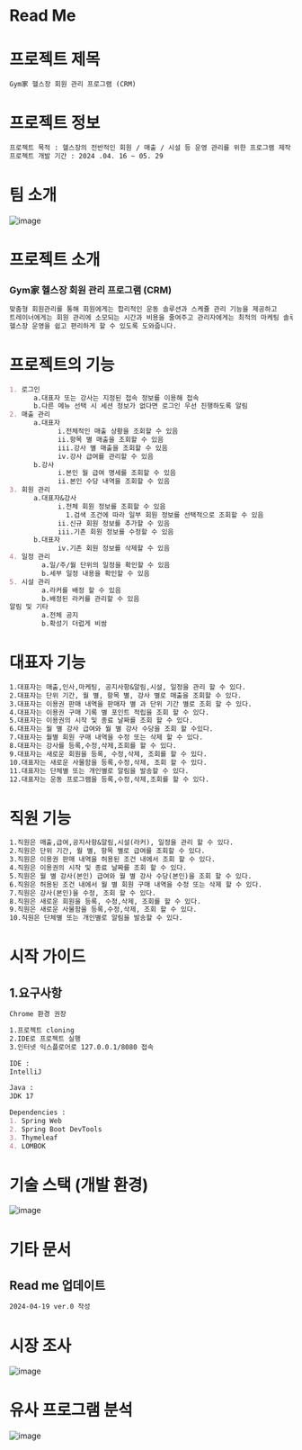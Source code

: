 # Read Me
# 프로젝트 제목
```markdown
Gym家 헬스장 회원 관리 프로그램 (CRM)
```

# 프로젝트 정보
```markdown
프로젝트 목적 : 헬스장의 전반적인 회원 / 매출 / 시설 등 운영 관리를 위한 프로그램 제작
프로젝트 개발 기간 : 2024 .04. 16 ~ 05. 29
```

# 팀 소개
![image](https://github.com/WillingToGoHome/GymGa/assets/157683550/9efac424-2413-457b-a4ca-74b88e8bb35b)


# 프로젝트 소개
### Gym家 헬스장 회원 관리 프로그램 (CRM)
```markdown
맞춤형 회원관리를 통해 회원에게는 합리적인 운동 솔루션과 스케쥴 관리 기능을 제공하고
트레이너에게는 회원 관리에 소모되는 시간과 비용을 줄여주고 관리자에게는 최적의 마케팅 솔루션 추천하여
헬스장 운영을 쉽고 편리하게 할 수 있도록 도와줍니다.
```
# 프로젝트의 기능
```markdown
1. 로그인
      a.대표자 또는 강사는 지정된 접속 정보를 이용해 접속
      b.다른 메뉴 선택 시 세션 정보가 없다면 로그인 우선 진행하도록 알림
2. 매출 관리
      a.대표자
            i.전체적인 매출 상황을 조회할 수 있음
            ii.항목 별 매출을 조회할 수 있음
            iii.강사 별 매출을 조회할 수 있음
            iv.강사 급여를 관리할 수 있음
      b.강사
            i.본인 월 급여 명세를 조회할 수 있음
            ii.본인 수당 내역을 조회할 수 있음
3. 회원 관리
      a.대표자&강사
            i.전체 회원 정보를 조회할 수 있음
              1.검색 조건에 따라 일부 회원 정보를 선택적으로 조회할 수 있음
            ii.신규 회원 정보를 추가할 수 있음
            iii.기존 회원 정보를 수정할 수 있음
      b.대표자
            iv.기존 회원 정보를 삭제할 수 있음
4. 일정 관리
        a.일/주/월 단위의 일정을 확인할 수 있음
        b.세부 일정 내용을 확인할 수 있음
5. 시설 관리
        a.라커를 배정 할 수 있음
        b.배정된 라커를 관리할 수 있음
알림 및 기타
        a.전체 공지
        b.확성기 더럽게 비쌈
```

# 대표자 기능
```markdown
1.대표자는 매출,인사,마케팅, 공지사항&알림,시설, 일정을 관리 할 수 있다.
2.대표자는 단위 기간, 월 별, 항목 별, 강사 별로 매출을 조회할 수 있다.
3.대표자는 이용권 판매 내역을 판매자 별 과 단위 기간 별로 조회 할 수 있다.
4.대표자는 이용권 구매 기록 별 포인트 적립을 조회 할 수 있다.
5.대표자는 이용권의 시작 및 종료 날짜를 조회 할 수 있다.
6.대표자는 월 별 강사 급여와 월 별 강사 수당을 조회 할 수있다.
7.대표자는 월별 회원 구매 내역을 수정 또는 삭제 할 수 있다.
8.대표자는 강사를 등록,수정,삭제,조회를 할 수 있다.
9.대표자는 새로운 회원을 등록, 수정,삭제, 조회를 할 수 있다.
10.대표자는 새로운 사물함을 등록,수정,삭제, 조회 할 수 있다.
11.대표자는 단체별 또는 개인별로 알림을 발송할 수 있다.
12.대표자는 운동 프로그램을 등록,수정,삭제,조회를 할 수 있다.
```
# 직원 기능
```markdown
1.직원은 매출,급여,공지사항&알림,시설(라커), 일정을 관리 할 수 있다.
2.직원은 단위 기간, 월 별, 항목 별로 급여를 조회할 수 있다.
3.직원은 이용권 판매 내역을 허용된 조건 내에서 조회 할 수 있다.
4.직원은 이용권의 시작 및 종료 날짜를 조회 할 수 있다.
5.직원은 월 별 강사(본인) 급여와 월 별 강사 수당(본인)을 조회 할 수 있다.
6.직원은 허용된 조건 내에서 월 별 회원 구매 내역을 수정 또는 삭제 할 수 있다.
7.직원은 강사(본인)을 수정, 조회 할 수 있다.
8.직원은 새로운 회원을 등록, 수정,삭제, 조회를 할 수 있다.
9.직원은 새로운 사물함을 등록,수정,삭제, 조회 할 수 있다.
10.직원은 단체별 또는 개인별로 알림을 발송할 수 있다.
```
# 시작 가이드
## 1.요구사항
```markdown
Chrome 환경 권장

1.프로젝트 cloning
2.IDE로 프로젝트 실행
3.인터넷 익스플로어로 127.0.0.1/8080 접속

IDE :
IntelliJ

Java :
JDK 17

Dependencies :
1. Spring Web
2. Spring Boot DevTools
3. Thymeleaf
4. LOMBOK
```
   
# 기술 스택 (개발 환경)
![image](https://github.com/WillingToGoHome/GymGa/assets/157683550/2969df46-9b68-48ea-8030-e0d01d0467f9)

# 기타 문서
## Read me 업데이트
```markdown
2024-04-19 ver.0 작성
```
# 시장 조사
![image](https://github.com/WillingToGoHome/GymGa/assets/157683550/3e5bb9d0-e48a-46e6-bef7-a799835e7cde)

# 유사 프로그램 분석
![image](https://github.com/WillingToGoHome/GymGa/assets/157683550/a3cc0938-89b4-432d-8e1f-10a936e02632)



